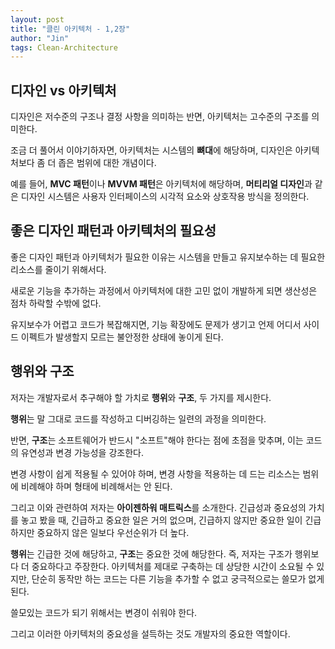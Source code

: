 ```yaml
---
layout: post
title: "클린 아키텍처 - 1,2장"
author: "Jin"
tags: Clean-Architecture
---
```


## 디자인 vs 아키텍처

디자인은 저수준의 구조나 결정 사항을 의미하는 반면, 아키텍처는 고수준의 구조를 의미한다. 

조금 더 풀어서 이야기하자면, 아키텍처는 시스템의 **뼈대**에 해당하며, 디자인은 아키텍처보다 좀 더 좁은 범위에 대한 개념이다.

예를 들어, **MVC 패턴**이나 **MVVM 패턴**은 아키텍처에 해당하며, **머티리얼 디자인**과 같은 디자인 시스템은 사용자 인터페이스의 시각적 요소와 상호작용 방식을 정의한다.

## 좋은 디자인 패턴과 아키텍처의 필요성

좋은 디자인 패턴과 아키텍처가 필요한 이유는 시스템을 만들고 유지보수하는 데 필요한 리소스를 줄이기 위해서다. 

새로운 기능을 추가하는 과정에서 아키텍처에 대한 고민 없이 개발하게 되면 생산성은 점차 하락할 수밖에 없다. 

유지보수가 어렵고 코드가 복잡해지면, 기능 확장에도 문제가 생기고 언제 어디서 사이드 이펙트가 발생할지 모르는 불안정한 상태에 놓이게 된다.

## 행위와 구조

저자는 개발자로서 추구해야 할 가치로 **행위**와 **구조**, 두 가지를 제시한다. 

**행위**는 말 그대로 코드를 작성하고 디버깅하는 일련의 과정을 의미한다. 

반면, **구조**는 소프트웨어가 반드시 "소프트"해야 한다는 점에 초점을 맞추며, 이는 코드의 유연성과 변경 가능성을 강조한다.

변경 사항이 쉽게 적용될 수 있어야 하며, 변경 사항을 적용하는 데 드는 리소스는 범위에 비례해야 하며 형태에 비례해서는 안 된다. 

그리고 이와 관련하여 저자는 **아이젠하워 매트릭스**를 소개한다. 긴급성과 중요성의 가치를 놓고 봤을 때, 긴급하고 중요한 일은 거의 없으며, 긴급하지 않지만 중요한 일이 긴급하지만 중요하지 않은 일보다 우선순위가 더 높다.

**행위**는 긴급한 것에 해당하고, **구조**는 중요한 것에 해당한다. 즉, 저자는 구조가 행위보다 더 중요하다고 주장한다. 아키텍처를 제대로 구축하는 데 상당한 시간이 소요될 수 있지만, 단순히 동작만 하는 코드는 다른 기능을 추가할 수 없고 궁극적으로는 쓸모가 없게 된다.

쓸모있는 코드가 되기 위해서는 변경이 쉬워야 한다.

그리고 이러한 아키텍처의 중요성을 설득하는 것도 개발자의 중요한 역할이다.

